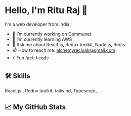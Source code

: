 # Hello, I'm Ritu Raj 👋

I'm a web developer from India.

- 🔭 I’m currently working on Communet
- 🌱 I’m currently learning AWS
- 💬 Ask me about React.js, Redux toolkit, Node.js, Redis.
- 📫 How to reach me: alchemyrecloak@gmail.com
- ⚡ Fun fact: I code

## 🛠 Skills
React.js , Redux toolkit, tailwind, Typescript, ...

## 📈 My GitHub Stats

